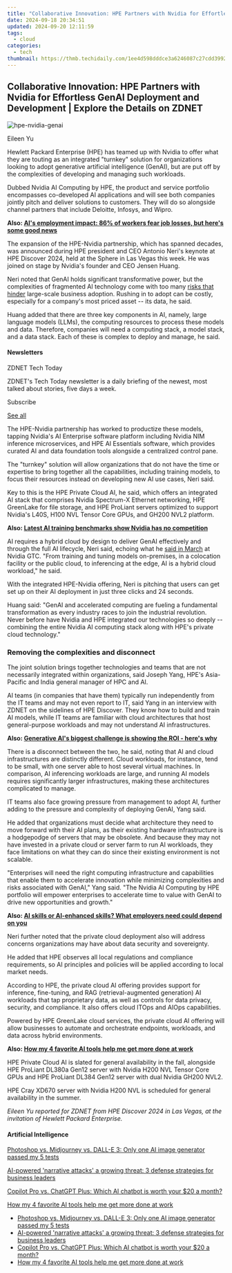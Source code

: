 ```yaml
---
title: "Collaborative Innovation: HPE Partners with Nvidia for Effortless GenAI Deployment and Development | Explore the Details on ZDNET"
date: 2024-09-18 20:34:51
updated: 2024-09-20 12:11:59
tags:
  - cloud
categories:
  - tech
thumbnail: https://thmb.techidaily.com/1ee4d598dddce3a6246087c27cdd3992445e17b0d9a8038ff04440aee38e00e3.jpg
---
```


## Collaborative Innovation: HPE Partners with Nvidia for Effortless GenAI Deployment and Development | Explore the Details on ZDNET

![hpe-nvidia-genai](https://www.zdnet.com/a/img/resize/459cc2bbc7558c71465c2ef6a0ed48c8c40ec26c/2024/06/19/64b2696e-df06-4961-8c06-efdcddffe363/hpe-nvidia-genai.jpg?auto=webp&width=1280)

Eileen Yu

Hewlett Packard Enterprise (HPE) has teamed up with Nvidia to offer what they are touting as an integrated "turnkey" solution for organizations looking to adopt generative artificial intelligence (GenAI), but are put off by the complexities of developing and managing such workloads.

Dubbed Nvidia AI Computing by HPE, the product and service portfolio encompasses co-developed AI applications and will see both companies jointly pitch and deliver solutions to customers. They will do so alongside channel partners that include Deloitte, Infosys, and Wipro. 

**Also: [AI's employment impact: 86% of workers fear job losses, but here's some good news](https://www.zdnet.com/article/ai-employment-impact-86-of-workers-fear-job-losses-but-heres-some-good-news/)**

The expansion of the HPE-Nvidia partnership, which has spanned decades, was announced during HPE president and CEO Antonio Neri's keynote at HPE Discover 2024, held at the Sphere in Las Vegas this week. He was joined on stage by Nvidia's founder and CEO Jensen Huang. 

Neri noted that GenAI holds significant transformative power, but the complexities of fragmented AI technology come with too many [risks that hinder](https://www.zdnet.com/article/singapore-identifies-six-generative-ai-risks-sets-up-foundation-to-guide-adoption/) large-scale business adoption. Rushing in to adopt can be costly, especially for a company's most priced asset -- its data, he said. 

Huang added that there are three key components in AI, namely, large language models (LLMs), the computing resources to process these models and data. Therefore, companies will need a computing stack, a model stack, and a data stack. Each of these is complex to deploy and manage, he said. 

#### Newsletters

ZDNET Tech Today

ZDNET's Tech Today newsletter is a daily briefing of the newest, most talked about stories, five days a week.

 Subscribe

[See all](https://www.zdnet.com/newsletters/)

The HPE-Nvidia partnership has worked to productize these models, tapping Nvidia's AI Enterprise software platform including Nvidia NIM inference microservices, and HPE AI Essentials software, which provides curated AI and data foundation tools alongside a centralized control pane. 

The "turnkey" solution will allow organizations that do not have the time or expertise to bring together all the capabilities, including training models, to focus their resources instead on developing new AI use cases, Neri said. 

Key to this is the HPE Private Cloud AI, he said, which offers an integrated AI stack that comprises Nvidia Spectrum-X Ethernet networking, HPE GreenLake for file storage, and HPE ProLiant servers optimized to support Nvidia's L40S, H100 NVL Tensor Core GPUs, and GH200 NVL2 platform. 

**Also: [Latest AI training benchmarks show Nvidia has no competition](https://www.zdnet.com/article/latest-ai-training-benchmarks-show-nvidia-has-no-competition/)**

AI requires a hybrid cloud by design to deliver GenAI effectively and through the full AI lifecycle, Neri said, echoing what he [said in March](https://www.hpe.com/us/en/newsroom/press-release/2024/03/hewlett-packard-enterprise-debuts-end-to-end-ai-native-portfolio-for-generative-ai.html) at Nvidia GTC. "From training and tuning models on-premises, in a colocation facility or the public cloud, to inferencing at the edge, AI is a hybrid cloud workload," he said. 

With the integrated HPE-Nvidia offering, Neri is pitching that users can get set up on their AI deployment in just three clicks and 24 seconds. 

Huang said: "GenAI and accelerated computing are fueling a fundamental transformation as every industry races to join the industrial revolution. Never before have Nvidia and HPE integrated our technologies so deeply -- combining the entire Nvidia AI computing stack along with HPE's private cloud technology."

### Removing the complexities and disconnect

The joint solution brings together technologies and teams that are not necessarily integrated within organizations, said Joseph Yang, HPE's Asia-Pacific and India general manager of HPC and AI. 

AI teams (in companies that have them) typically run independently from the IT teams and may not even report to IT, said Yang in an interview with ZDNET on the sidelines of HPE Discover. They know how to build and train AI models, while IT teams are familiar with cloud architectures that host general-purpose workloads and may not understand AI infrastructures. 

**Also: [Generative AI's biggest challenge is showing the ROI - here's why](https://www.zdnet.com/article/generative-ais-biggest-challenge-is-showing-the-roi-heres-why/)**

There is a disconnect between the two, he said, noting that AI and cloud infrastructures are distinctly different. Cloud workloads, for instance, tend to be small, with one server able to host several virtual machines. In comparison, AI inferencing workloads are large, and running AI models requires significantly larger infrastructures, making these architectures complicated to manage.

IT teams also face growing pressure from management to adopt AI, further adding to the pressure and complexity of deploying GenAI, Yang said. 

He added that organizations must decide what architecture they need to move forward with their AI plans, as their existing hardware infrastructure is a hodgepodge of servers that may be obsolete. And because they may not have invested in a private cloud or server farm to run AI workloads, they face limitations on what they can do since their existing environment is not scalable. 

"Enterprises will need the right computing infrastructure and capabilities that enable them to accelerate innovation while minimizing complexities and risks associated with GenAI," Yang said. "The Nvidia AI Computing by HPE portfolio will empower enterprises to accelerate time to value with GenAI to drive new opportunities and growth."

**Also: [AI skills or AI-enhanced skills? What employers need could depend on you](https://www.zdnet.com/article/ai-skills-or-ai-enhanced-skills-what-employers-need-could-depend-on-you/)**

Neri further noted that the private cloud deployment also will address concerns organizations may have about data security and sovereignty. 

He added that HPE observes all local regulations and compliance requirements, so AI principles and policies will be applied according to local market needs. 

According to HPE, the private cloud AI offering provides support for inference, fine-tuning, and RAG (retrieval-augmented generation) AI workloads that tap proprietary data, as well as controls for data privacy, security, and compliance. It also offers cloud ITOps and AIOps capabilities.

Powered by HPE GreenLake cloud services, the private cloud AI offering will allow businesses to automate and orchestrate endpoints, workloads, and data across hybrid environments. 

**Also: [How my 4 favorite AI tools help me get more done at work](https://www.zdnet.com/article/how-my-4-favorite-ai-tools-help-me-get-more-done-at-work/)**

HPE Private Cloud AI is slated for general availability in the fall, alongside HPE ProLiant DL380a Gen12 server with Nvidia H200 NVL Tensor Core GPUs and HPE ProLiant DL384 Gen12 server with dual Nvidia GH200 NVL2.

HPE Cray XD670 server with Nvidia H200 NVL is scheduled for general availability in the summer.

_Eileen Yu reported for ZDNET from HPE Discover 2024 in Las Vegas, at the invitation of Hewlett Packard Enterprise._

#### Artificial Intelligence

[Photoshop vs. Midjourney vs. DALL-E 3: Only one AI image generator passed my 5 tests](https://www.zdnet.com/article/is-photoshops-new-text-to-image-as-good-as-midjourney-and-dall-e-we-test-it-and-see/ "Photoshop vs. Midjourney vs. DALL-E 3: Only one AI image generator passed my 5 tests")

[AI-powered 'narrative attacks' a growing threat: 3 defense strategies for business leaders](https://www.zdnet.com/article/ai-powered-narrative-attacks-a-growing-threat-3-defense-strategies-for-business-leaders/ "AI-powered 'narrative attacks' a growing threat: 3 defense strategies for business leaders")

[Copilot Pro vs. ChatGPT Plus: Which AI chatbot is worth your $20 a month?](https://www.zdnet.com/article/copilot-pro-vs-chatgpt-plus-which-is-ai-chatbot-is-worth-your-20-a-month/ "Copilot Pro vs. ChatGPT Plus: Which AI chatbot is worth your $20 a month?")

[How my 4 favorite AI tools help me get more done at work](https://www.zdnet.com/article/how-my-4-favorite-ai-tools-help-me-get-more-done-at-work/ "How my 4 favorite AI tools help me get more done at work")

* [Photoshop vs. Midjourney vs. DALL-E 3: Only one AI image generator passed my 5 tests](https://www.zdnet.com/article/is-photoshops-new-text-to-image-as-good-as-midjourney-and-dall-e-we-test-it-and-see/ "Photoshop vs. Midjourney vs. DALL-E 3: Only one AI image generator passed my 5 tests")
* [AI-powered 'narrative attacks' a growing threat: 3 defense strategies for business leaders](https://www.zdnet.com/article/ai-powered-narrative-attacks-a-growing-threat-3-defense-strategies-for-business-leaders/ "AI-powered 'narrative attacks' a growing threat: 3 defense strategies for business leaders")
* [Copilot Pro vs. ChatGPT Plus: Which AI chatbot is worth your $20 a month?](https://www.zdnet.com/article/copilot-pro-vs-chatgpt-plus-which-is-ai-chatbot-is-worth-your-20-a-month/ "Copilot Pro vs. ChatGPT Plus: Which AI chatbot is worth your $20 a month?")
* [How my 4 favorite AI tools help me get more done at work](https://www.zdnet.com/article/how-my-4-favorite-ai-tools-help-me-get-more-done-at-work/ "How my 4 favorite AI tools help me get more done at work")

<ins class="adsbygoogle"
     style="display:block"
     data-ad-format="autorelaxed"
     data-ad-client="ca-pub-7571918770474297"
     data-ad-slot="1223367746"></ins>



<ins class="adsbygoogle"
     style="display:block"
     data-ad-client="ca-pub-7571918770474297"
     data-ad-slot="8358498916"
     data-ad-format="auto"
     data-full-width-responsive="true"></ins>
